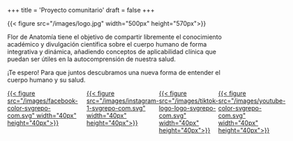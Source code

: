 +++
title = 'Proyecto comunitario'
draft = false
+++

{{< figure src="/images/logo.jpg" width="500px" height="570px">}}

<div class="text-box-center">

Flor de Anatomía tiene el objetivo de compartir libremente el conocimiento académico y divulgación científica sobre el cuerpo humano de forma integrativa y dinámica, añadiendo conceptos de aplicabilidad clínica que puedan ser útiles en la autocomprensión de nuestra salud.

¡Te espero! Para que juntos descubramos una nueva forma de entender el cuerpo humano y su salud.

</div>

<div style="display: flex; align-items: flex-start;">
    <div style="flex: 1; margin-right: 20px;">
        <a href="https://www.facebook.com/FlorDeAnatomia" target="_blank" rel="noopener noreferrer">
            {{< figure src="/images/facebook-color-svgrepo-com.svg" width="40px" height="40px">}}
        </a>
    </div>
    <div style="flex:1;">
        <a href="www.instagram.com/flordeanatomia" target="_blank" rel="noopener noreferrer">
            {{< figure src="/images/instagram-1-svgrepo-com.svg" width="40px" height="40px">}}
        </a>
    </div>
    <div style="flex:1;">
        <a href="https://www.tiktok.com/@flor_de_anatomia" target="_blank" rel="noopener noreferrer">
            {{< figure src="/images/tiktok-logo-logo-svgrepo-com.svg" width="40px" height="40px">}}
        </a>
    </div>
    <div style="flex:1;">
        <a href="https://youtube.com/channel/UCttmFf0pB3eHjvZAS8m1eKA" target="_blank" rel="noopener noreferrer">
            {{< figure src="/images/youtube-color-svgrepo-com.svg" width="40px" height="40px">}}
        </a>
    </div>

</div>
